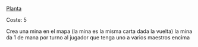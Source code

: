 [Planta](Español/Elementos/Planta.md)

Coste: 5

Crea una mina en el mapa (la mina es la misma carta dada la vuelta) la mina da 1 de mana por turno al jugador que tenga uno a varios maestros encima